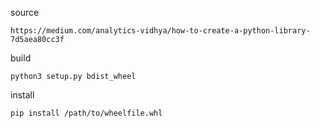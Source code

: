source 

    https://medium.com/analytics-vidhya/how-to-create-a-python-library-7d5aea80cc3f

build

    python3 setup.py bdist_wheel

install
    
    pip install /path/to/wheelfile.whl